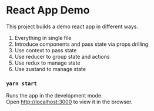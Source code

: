 # React App Demo

This project builds a demo react app in different ways.
1. Everything in single file
2. Introduce components and pass state via props drilling
3. Use context to pass state
4. Use reducer to group state and actions
5. Use redux to manage state
6. Use zustand to manage state

### `yarn start`

Runs the app in the development mode.\
Open [http://localhost:3000](http://localhost:3000) to view it in the browser.
